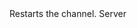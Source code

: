 <function name="Restart" parent="IGModAudioChannel" type="classfunc">
	<description>
		Restarts the channel.
	</description>
	<realm>Server</realm>
</function>